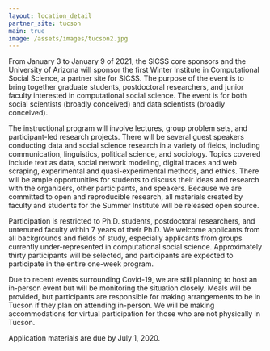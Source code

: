 ```yaml
---
layout: location_detail
partner_site: tucson
main: true
image: /assets/images/tucson2.jpg
---
```


From January 3 to January 9 of 2021, the SICSS core sponsors and the University of Arizona will sponsor the first Winter Institute in Computational Social Science, a partner site for SICSS. The purpose of the event is to bring together graduate students, postdoctoral researchers, and junior faculty interested in computational social science. The event is for both social scientists (broadly conceived) and data scientists (broadly conceived).

The instructional program will involve lectures, group problem sets, and participant-led research projects. There will be several guest speakers conducting data and social science research in a variety of fields, including communication, linguistics, political science, and sociology. Topics covered include text as data, social network modeling, digital traces and web scraping, experimental and quasi-experimental methods, and ethics. There will be ample opportunities for students to discuss their ideas and research with the organizers, other participants, and speakers. Because we are committed to open and reproducible research, all materials created by faculty and students for the Summer Institute will be released open source.

Participation is restricted to Ph.D. students, postdoctoral researchers, and untenured faculty within 7 years of their Ph.D. We welcome applicants from all backgrounds and fields of study, especially applicants from groups currently under-represented in computational social science. Approximately thirty participants will be selected, and participants are expected to participate in the entire one-week program.

Due to recent events surrounding Covid-19, we are still planning to host an in-person event but will be monitoring the situation closely. Meals will be provided, but participants are responsible for making arrangements to be in Tucson if they plan on attending in-person. We will be making accommodations for virtual participation for those who are not physically in Tucson. 

Application materials are due by July 1, 2020.
